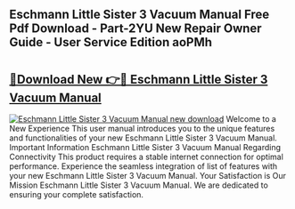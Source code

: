 ## Eschmann Little Sister 3 Vacuum Manual Free Pdf Download - Part-2YU New Repair Owner Guide - User Service Edition aoPMh

# <h2><a href="http://bc75234.oget.top/?id=Eschmann+Little+Sister+3+Vacuum+Manual">🔗Download New 👉🔴 Eschmann Little Sister 3 Vacuum Manual</a></h2>

[![Eschmann Little Sister 3 Vacuum Manual new download](https://i.imgur.com/5g1atiW.png)](http://bc75234.oget.top/?id=Eschmann+Little+Sister+3+Vacuum+Manual)
Welcome to a New Experience This user manual introduces you to the unique features and functionalities of your new Eschmann Little Sister 3 Vacuum Manual. Important Information Eschmann Little Sister 3 Vacuum Manual Regarding Connectivity This product requires a stable internet connection for optimal performance. Experience the seamless integration of list of features with your new Eschmann Little Sister 3 Vacuum Manual. Your Satisfaction is Our Mission Eschmann Little Sister 3 Vacuum Manual. We are dedicated to ensuring your complete satisfaction.
